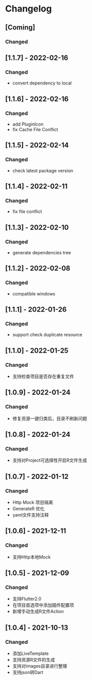# Changelog

## [Coming]
### Changed

## [1.1.7] - 2022-02-16
### Changed
- convert dependency to local

## [1.1.6] - 2022-02-16
### Changed
- add PluginIcon
- fix Cache File Conflict

## [1.1.5] - 2022-02-14
### Changed
- check latest package version

## [1.1.4] - 2022-02-11
### Changed
- fix file conflict

## [1.1.3] - 2022-02-10
### Changed
- generate dependencies tree

## [1.1.2] - 2022-02-08
### Changed
- compatible windows

## [1.1.1] - 2022-01-26
### Changed
- support check duplicate resource

## [1.1.0] - 2022-01-25
### Changed
- 支持检查项目是否存在重复文件

## [1.0.9] - 2022-01-24
### Changed
- 修复资源一键归类后，目录不刷新问题

## [1.0.8] - 2022-01-24
### Changed
- 支持对Project可选择性开启R文件生成

## [1.0.7] - 2022-01-12
### Changed
- Http Mock 项目隔离
- GenerateR 优化
- yaml文件支持注释

## [1.0.6] - 2021-12-11
### Changed
- 支持Http本地Mock

## [1.0.5] - 2021-12-09
### Changed
- 支持Flutter2.0
- 在项目首选项中添加插件配置项
- 新增手动生成R文件Action

## [1.0.4] - 2021-10-13
### Changed
- 添加LiveTemplate
- 支持资源R文件的生成
- 支持对images目录进行整理
- 支持json转Dart